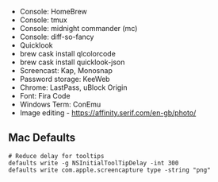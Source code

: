 - Console: HomeBrew
- Console: tmux
- Console: midnight commander (mc)
- Console: diff-so-fancy
- Quicklook
 - brew cask install qlcolorcode
 - brew cask install quicklook-json
- Screencast: Kap, Monosnap
- Password storage: KeeWeb
- Chrome: LastPass, uBlock Origin
- Font: Fira Code
- Windows Term: ConEmu
- Image editing - https://affinity.serif.com/en-gb/photo/


## Mac Defaults

```
# Reduce delay for tooltips
defaults write -g NSInitialToolTipDelay -int 300
defaults write com.apple.screencapture type -string "png"
```
